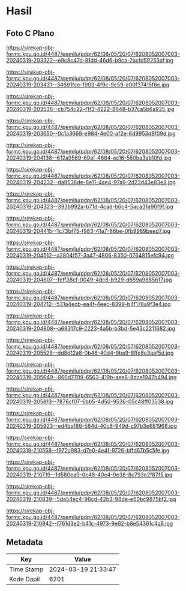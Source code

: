 # Hasil

## Foto C Plano

https://sirekap-obj-formc.kpu.go.id/4487/pemilu/pdpr/62/08/05/20/07/6208052007003-20240319-203322--e9c8c47d-81dd-46d6-b9ca-2acfd59253af.jpg

https://sirekap-obj-formc.kpu.go.id/4487/pemilu/pdpr/62/08/05/20/07/6208052007003-20240319-203431--34691fce-1903-4f9c-9c59-e00f37415f6e.jpg

https://sirekap-obj-formc.kpu.go.id/4487/pemilu/pdpr/62/08/05/20/07/6208052007003-20240319-203536--cb754c22-f1f3-4222-8648-b37ca5b6a935.jpg

https://sirekap-obj-formc.kpu.go.id/4487/pemilu/pdpr/62/08/05/20/07/6208052007003-20240319-203650--0c1a3668-e984-4e00-af2e-6d9953d8f09d.jpg

https://sirekap-obj-formc.kpu.go.id/4487/pemilu/pdpr/62/08/05/20/07/6208052007003-20240319-204138--612a9569-69af-4684-ac16-550ba3ab10fd.jpg

https://sirekap-obj-formc.kpu.go.id/4487/pemilu/pdpr/62/08/05/20/07/6208052007003-20240319-204232--da8536de-6e11-4ae4-97a9-2d23d43e83e8.jpg

https://sirekap-obj-formc.kpu.go.id/4487/pemilu/pdpr/62/08/05/20/07/6208052007003-20240319-204323--393b992a-b71d-4cad-b6c4-5aca31a90f9f.jpg

https://sirekap-obj-formc.kpu.go.id/4487/pemilu/pdpr/62/08/05/20/07/6208052007003-20240319-204415--1c73bf75-f983-41a7-86be-0fb9989beed7.jpg

https://sirekap-obj-formc.kpu.go.id/4487/pemilu/pdpr/62/08/05/20/07/6208052007003-20240319-204512--a2804f57-3a47-4806-8350-0764815efc94.jpg

https://sirekap-obj-formc.kpu.go.id/4487/pemilu/pdpr/62/08/05/20/07/6208052007003-20240319-204607--feff38cf-0049-4dc8-b929-d659a9885617.jpg

https://sirekap-obj-formc.kpu.go.id/4487/pemilu/pdpr/62/08/05/20/07/6208052007003-20240319-204712--531a4ecb-ea4f-4eec-8399-b4f178a9f3e4.jpg

https://sirekap-obj-formc.kpu.go.id/4487/pemilu/pdpr/62/08/05/20/07/6208052007003-20240319-204808--a68317c9-2223-4a5b-b3bd-5e43c2211682.jpg

https://sirekap-obj-formc.kpu.go.id/4487/pemilu/pdpr/62/08/05/20/07/6208052007003-20240319-205528--dd8d12a8-0b48-40d4-9ba9-8ffe8e3aaf5d.jpg

https://sirekap-obj-formc.kpu.go.id/4487/pemilu/pdpr/62/08/05/20/07/6208052007003-20240319-205649--860d7709-6563-419b-aee6-8dce1947b494.jpg

https://sirekap-obj-formc.kpu.go.id/4487/pemilu/pdpr/62/08/05/20/07/6208052007003-20240319-205813--7876cf07-6bb5-4d50-9536-05c48ff03538.jpg

https://sirekap-obj-formc.kpu.go.id/4487/pemilu/pdpr/62/08/05/20/07/6208052007003-20240319-205923--ed4baf88-584d-40c8-949d-c97b3e681968.jpg

https://sirekap-obj-formc.kpu.go.id/4487/pemilu/pdpr/62/08/05/20/07/6208052007003-20240319-210558--f972c983-d7e0-4e4f-9726-bffd67b5c5fe.jpg

https://sirekap-obj-formc.kpu.go.id/4487/pemilu/pdpr/62/08/05/20/07/6208052007003-20240319-210719--1d580ea9-0c48-40e4-9e38-8c793e2f87f5.jpg

https://sirekap-obj-formc.kpu.go.id/4487/pemilu/pdpr/62/08/05/20/07/6208052007003-20240319-210839--5da54ec4-96cd-42b3-98de-e60bc9875bf2.jpg

https://sirekap-obj-formc.kpu.go.id/4487/pemilu/pdpr/62/08/05/20/07/6208052007003-20240319-210942--f761d3e2-b41c-4973-9e62-b8e54361c4a6.jpg


## Metadata

| Key        | Value               |
| ---------- | ------------------- |
| Time Stamp | 2024-03-19 21:33:47 |
| Kode Dapil | 6201                |



